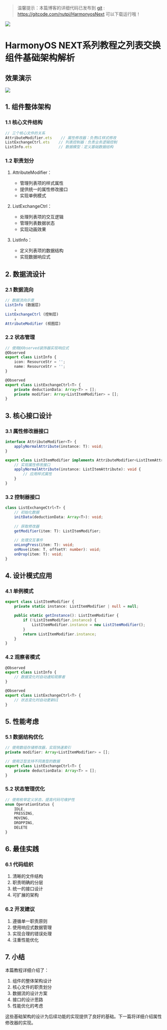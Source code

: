 > 温馨提示：本篇博客的详细代码已发布到 [git](https://gitcode.com/nutpi/HarmonyosNext) : https://gitcode.com/nutpi/HarmonyosNext 可以下载运行哦！

![](https://files.mdnice.com/user/47561/e7866215-2919-4450-90eb-21112b7974a1.png)
# HarmonyOS NEXT系列教程之列表交换组件基础架构解析
## 效果演示

![](https://files.mdnice.com/user/47561/82592202-671d-445a-8eee-e36ca4d748dc.gif)
## 1. 组件整体架构

### 1.1 核心文件结构
```typescript
// 三个核心文件的关系
AttributeModifier.ets    // 属性修改器：负责UI样式修改
ListExchangeCtrl.ets    // 列表控制器：负责业务逻辑控制
ListInfo.ets            // 数据模型：定义基础数据结构
```

### 1.2 职责划分
1. AttributeModifier：
   - 管理列表项的样式属性
   - 提供统一的属性修改接口
   - 实现单例模式

2. ListExchangeCtrl：
   - 处理列表项的交互逻辑
   - 管理列表数据状态
   - 实现动画效果

3. ListInfo：
   - 定义列表项的数据结构
   - 实现数据响应式

## 2. 数据流设计

### 2.1 数据流向
```typescript
// 数据流向示意
ListInfo (数据层)
    ↓
ListExchangeCtrl (控制层)
    ↓
AttributeModifier (视图层)
```

### 2.2 状态管理
```typescript
// 使用@Observed装饰器实现响应式
@Observed
export class ListInfo {
    icon: ResourceStr = '';
    name: ResourceStr = '';
}

@Observed
export class ListExchangeCtrl<T> {
    private deductionData: Array<T> = [];
    private modifier: Array<ListItemModifier> = [];
}
```

## 3. 核心接口设计

### 3.1 属性修改器接口
```typescript
interface AttributeModifier<T> {
    applyNormalAttribute(instance: T): void;
}

export class ListItemModifier implements AttributeModifier<ListItemAttribute> {
    // 实现属性修改接口
    applyNormalAttribute(instance: ListItemAttribute): void {
        // 应用样式属性
    }
}
```

### 3.2 控制器接口
```typescript
class ListExchangeCtrl<T> {
    // 初始化数据
    initData(deductionData: Array<T>): void;
    
    // 获取修改器
    getModifier(item: T): ListItemModifier;
    
    // 处理交互事件
    onLongPress(item: T): void;
    onMove(item: T, offsetY: number): void;
    onDrop(item: T): void;
}
```

## 4. 设计模式应用

### 4.1 单例模式
```typescript
export class ListItemModifier {
    private static instance: ListItemModifier | null = null;

    public static getInstance(): ListItemModifier {
        if (!ListItemModifier.instance) {
            ListItemModifier.instance = new ListItemModifier();
        }
        return ListItemModifier.instance;
    }
}
```

### 4.2 观察者模式
```typescript
@Observed
export class ListInfo {
    // 数据变化时自动通知观察者
}

@Observed
export class ListExchangeCtrl<T> {
    // 状态变化时自动更新UI
}
```

## 5. 性能考虑

### 5.1 数据结构优化
```typescript
// 使用数组存储修改器，实现快速索引
private modifier: Array<ListItemModifier> = [];

// 使用泛型支持不同类型的数据
export class ListExchangeCtrl<T> {
    private deductionData: Array<T> = [];
}
```

### 5.2 状态管理优化
```typescript
// 使用枚举定义状态，提高代码可维护性
enum OperationStatus {
    IDLE,
    PRESSING,
    MOVING,
    DROPPING,
    DELETE
}
```

## 6. 最佳实践

### 6.1 代码组织
1. 清晰的文件结构
2. 职责明确的分层
3. 统一的接口设计
4. 可扩展的架构

### 6.2 开发建议
1. 遵循单一职责原则
2. 使用响应式数据管理
3. 实现合理的错误处理
4. 注重性能优化

## 7. 小结

本篇教程详细介绍了：
1. 组件的整体架构设计
2. 核心文件的职责划分
3. 数据流的设计方案
4. 接口的设计思路
5. 性能优化的考虑

这些基础架构的设计为后续功能的实现提供了良好的基础。下一篇将详细介绍属性修改器的实现。
